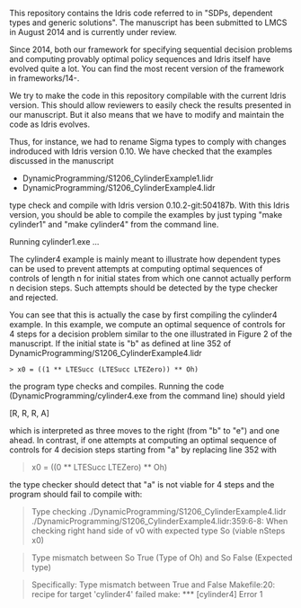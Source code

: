 This repository contains the Idris code referred to in "SDPs, dependent
types and generic solutions". The manuscript has been submitted to LMCS
in August 2014 and is currently under review.

Since 2014, both our framework for specifying sequential decision
problems and computing provably optimal policy sequences and Idris
itself have evolved quite a lot. You can find the most recent version of
the framework in frameworks/14-.

We try to make the code in this repository compilable with the current
Idris version. This should allow reviewers to easily check the results
presented in our manuscript. But it also means that we have to modify
and maintain the code as Idris evolves.

Thus, for instance, we had to rename Sigma types to comply with changes
indroduced with Idris version 0.10. We have checked that the examples
discussed in the manuscript

* DynamicProgramming/S1206_CylinderExample1.lidr
* DynamicProgramming/S1206_CylinderExample4.lidr

type check and compile with Idris version 0.10.2-git:504187b. With this
Idris version, you should be able to compile the examples by just typing
"make cylinder1" and "make cylinder4" from the command line.

Running cylinder1.exe ...

The cylinder4 example is mainly meant to illustrate how dependent types
can be used to prevent attempts at computing optimal sequences of
controls of length n for initial states from which one cannot actually
perform n decision steps. Such attempts should be detected by the type
checker and rejected.

You can see that this is actually the case by first compiling the
cylinder4 example. In this example, we compute an optimal sequence of
controls for 4 steps for a decision problem similar to the one
illustrated in Figure 2 of the manuscript. If the initial state is "b"
as defined at line 352 of DynamicProgramming/S1206_CylinderExample4.lidr

```
> x0 = ((1 ** LTESucc (LTESucc LTEZero)) ** Oh)
```

the program type checks and compiles. Running the code
(DynamicProgramming/cylinder4.exe from the command line) should yield

[R, R, R, A]

which is interpreted as three moves to the right (from "b" to "e") and
one ahead. In contrast, if one attempts at computing an optimal sequence
of controls for 4 decision steps starting from "a" by replacing line 352
with

> x0 = ((0 ** LTESucc LTEZero) ** Oh)

the type checker should detect that "a" is not viable for 4 steps and
the program should fail to compile with:

> Type checking ./DynamicProgramming/S1206_CylinderExample4.lidr
> ./DynamicProgramming/S1206_CylinderExample4.lidr:359:6-8:
> When checking right hand side of v0 with expected type
>         So (viable nSteps x0)

> Type mismatch between
>         So True (Type of Oh)
> and
>         So False (Expected type)

> Specifically:
>         Type mismatch between
>                 True
>         and
>                 False
> Makefile:20: recipe for target 'cylinder4' failed
> make: *** [cylinder4] Error 1

